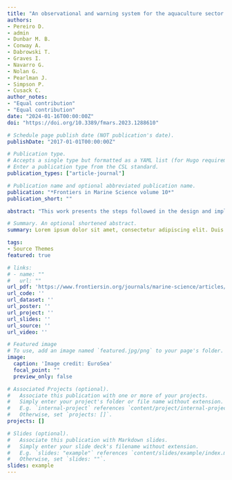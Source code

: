 ```yaml
---
title: "An observational and warning system for the aquaculture sector."
authors:
- Pereiro D.
- admin
- Dunbar M. B.
- Conway A.
- Dabrowski T.
- Graves I.
- Navarro G.
- Nolan G.
- Pearlman J.
- Simpson P.
- Cusack C.
author_notes:
- "Equal contribution"
- "Equal contribution"
date: "2024-01-16T00:00:00Z"
doi: "https://doi.org/10.3389/fmars.2023.1288610"

# Schedule page publish date (NOT publication's date).
publishDate: "2017-01-01T00:00:00Z"

# Publication type.
# Accepts a single type but formatted as a YAML list (for Hugo requirements).
# Enter a publication type from the CSL standard.
publication_types: ["article-journal"]

# Publication name and optional abbreviated publication name.
publication: "*Frontiers in Marine Science volume 10*"
publication_short: ""

abstract: "This work presents the steps followed in the design and implementation of a marine observatory that provides the current state and forecast of oceanic conditions relevant to the aquaculture sector. Examples of successful implementation of these guidelines are presented in the framework of the EuroSea project (H2020 grant agreement No. 862626) for two aquaculture sites: Deenish Island in Ireland and El Campello in Spain. In-situ essential ocean measurements, remote-sensing observations and modelled forecasts are jointly provided to the aquaculture end users. The process begins with stakeholder interaction to understand their main needs and concerns, followed by software architecture design and development to facilitate data acquisition, post-processing and visualization on an open-access web platform. User input regarding the development of the observatory and web platform content and frequent feedback are of paramount importance during the whole process to ensure that the services offered match the needs of the aquaculture sector."

# Summary. An optional shortened abstract.
summary: Lorem ipsum dolor sit amet, consectetur adipiscing elit. Duis posuere tellus ac convallis placerat. Proin tincidunt magna sed ex sollicitudin condimentum.

tags:
- Source Themes
featured: true

# links:
# - name: ""
#   url: ""
url_pdf: 'https://www.frontiersin.org/journals/marine-science/articles/10.3389/fmars.2023.1288610/full'
url_code: ''
url_dataset: ''
url_poster: ''
url_project: ''
url_slides: ''
url_source: ''
url_video: ''

# Featured image
# To use, add an image named `featured.jpg/png` to your page's folder. 
image:
  caption: 'Image credit: EuroSea'
  focal_point: ""
  preview_only: false

# Associated Projects (optional).
#   Associate this publication with one or more of your projects.
#   Simply enter your project's folder or file name without extension.
#   E.g. `internal-project` references `content/project/internal-project/index.md`.
#   Otherwise, set `projects: []`.
projects: []

# Slides (optional).
#   Associate this publication with Markdown slides.
#   Simply enter your slide deck's filename without extension.
#   E.g. `slides: "example"` references `content/slides/example/index.md`.
#   Otherwise, set `slides: ""`.
slides: example
---
```

